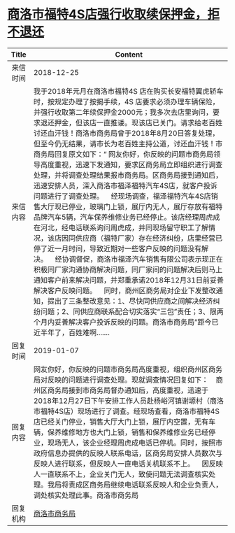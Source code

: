 # <a href="http://www.shangluo.gov.cn/zmhd/ldxxxx.jsp?urltype=leadermail.LeaderMailContentUrl&wbtreeid=1112&leadermailid=5091">商洛市福特4S店强行收取续保押金，拒不退还</a>
| Title |                                                                                                                                                                                                                                                                                                                                     Content                                                                                                                                                                                                                                                                                                                                      |
|:-----:|----------------------------------------------------------------------------------------------------------------------------------------------------------------------------------------------------------------------------------------------------------------------------------------------------------------------------------------------------------------------------------------------------------------------------------------------------------------------------------------------------------------------------------------------------------------------------------------------------------------------------------------------------------------------------------|
| 来信时间  | 2018-12-25                                                                                                                                                                                                                                                                                                                                                                                                                                                                                                                                                                                                                                                                       |
| 来信内容  | 我于2018年元月在商洛市福特4S 店在购买长安福特翼虎轿车时，按规定办理了按揭手续，4S 店要求必须办理车辆保险，并强行收取第二年续保押金2000元；我多次去店里询问，要求退还押金，但该店一直推诿。现该店已关门。请求给老百姓讨还血汗钱！商洛市商务局曾于2018年8月20日答复处理，但至今仍无结果，请市长为老百姓主持公道，讨还血汗钱！市商务局回复原文如下：“ 网友你好，你反映的问题市商务局领导高度重视，迅速下发通知，要求区商务局立即组织进行调查处理，并将调查处理结果报市商务局。区商务局接到通知后，迅速安排人员，深入商洛市福泽福特汽车4S店，就客户投诉问题进行了调查处理。    经现场调查，福泽福特汽车4S店销售大厅现已停业，玻璃门上锁，展厅内无人，展厅存放有福特品牌汽车5辆，汽车保养维修业务已经停止。该店经理周虎成在河北，经电话联系询问周虎成，并同现场留守职工了解情况，该店因同供应商（福特厂家）存在经济纠纷，店里经营已停了近一月时间，导致近期对一些客户反映的问题没有解决。    经协调督促，商洛市福泽汽车销售有限公司表示现正在积极同厂家沟通协商解决问题，同厂家间的问题解决后则马上通知客户前来解决问题，并郑重承诺2018年12月31日前妥善解决客户反映问题。    同时，商州区商务局对企业下发整改通知，提出了三条整改意见：1、尽快同供应商之间解决经济纠纷问题；2、同供应商联系配合切实落实“三包”责任；3、限两个月内妥善解决客户投诉反映的问题。商洛市商务局”距今已近半年了，百姓难啊....... |
| 回复时间  | 2019-01-07                                                                                                                                                                                                                                                                                                                                                                                                                                                                                                                                                                                                                                                                       |
| 回复内容  | 网友你好，你反映的问题市商务局高度重视，组织商州区商务局对反映的问题进行调查处理。现就调查情况回复如下：    商州区商务局接到市商务局督办通知后，高度重视，迅速于2018年12月27日下午安排工作人员赴杨峪河镇谢塬村（商洛市福特4S店）现场进行了调查。经现场查看，商洛市福特4S店已经关门停业，销售大厅大门上锁，展厅内空置，无有车辆，保养维修地方也大门上锁，销售和保养维修业务已经停业，现场无人，该企业经理周虎成电话已停机。同时，按照市政府信息办提供的反映人联系电话，区商务局安排人员数次与反映人进行联系，但反映人一直电话关机联系不上。    因反映人一直联系不上，企业关门无人，致使问题无法调查核实处理。我局将责成区商务局继续电话联系反映人和企业负责人，调处核实处理此事。商洛市商务局                                                                                                                                                                                                                                                                                                                         |
| 回复机构  | <a href="../../category/agencies/商洛市商务局.md">商洛市商务局</a>                                                                                                                                                                                                                                                                                                                                                                                                                                                                                                                                                                                                                           |